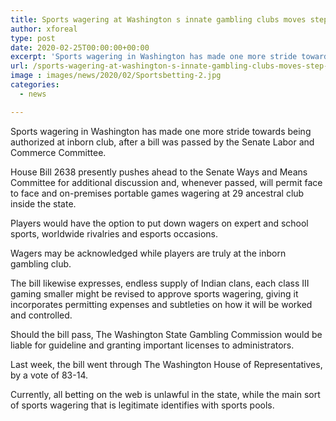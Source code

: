 ```yaml
---
title: Sports wagering at Washington s innate gambling clubs moves step closer
author: xforeal 
type: post
date: 2020-02-25T00:00:00+00:00
excerpt: 'Sports wagering in Washington has made one more stride towards being authorized at inborn club, after a bill was passed by the Senate Labor and Commerce Committee '
url: /sports-wagering-at-washington-s-innate-gambling-clubs-moves-step-closer/
image : images/news/2020/02/Sportsbetting-2.jpg
categories:
  - news

---
```

Sports wagering in Washington has made one more stride towards being authorized at inborn club, after a bill was passed by the Senate Labor and Commerce Committee. 

House Bill 2638 presently pushes ahead to the Senate Ways and Means Committee for additional discussion and, whenever passed, will permit face to face and on-premises portable games wagering at 29 ancestral club inside the state. 

Players would have the option to put down wagers on expert and school sports, worldwide rivalries and esports occasions. 

Wagers may be acknowledged while players are truly at the inborn gambling club. 

The bill likewise expresses, endless supply of Indian clans, each class III gaming smaller might be revised to approve sports wagering, giving it incorporates permitting expenses and subtleties on how it will be worked and controlled. 

Should the bill pass, The Washington State Gambling Commission would be liable for guideline and granting important licenses to administrators. 

Last week, the bill went through The Washington House of Representatives, by a vote of 83-14. 

Currently, all betting on the web is unlawful in the state, while the main sort of sports wagering that is legitimate identifies with sports pools.
